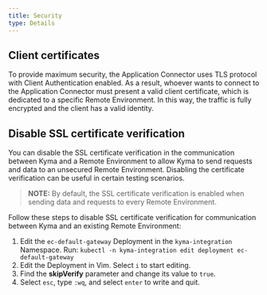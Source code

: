 ```yaml
---
title: Security
type: Details
---
```


## Client certificates

To provide maximum security, the Application Connector uses TLS protocol with Client Authentication enabled. As a result, whoever wants to connect to the Application Connector must present a valid client certificate, which is dedicated to a specific Remote Environment. In this way, the traffic is fully encrypted and the client has a valid identity.

## Disable SSL certificate verification

You can disable the SSL certificate verification in the communication between Kyma and a Remote Environment to allow Kyma to send requests and data to an unsecured Remote Environment. Disabling the certificate verification can be useful in certain testing scenarios.

>**NOTE:** By default, the SSL certificate verification is enabled when sending data and requests to every Remote Environment.

Follow these steps to disable SSL certificate verification for communication between Kyma and an existing Remote Environment:

  1. Edit the `ec-default-gateway` Deployment in the `kyma-integration` Namespace. Run:
    ```
    kubectl -n kyma-integration edit deployment ec-default-gateway
    ```
  2. Edit the Deployment in Vim. Select `i` to start editing.
  3. Find the **skipVerify** parameter and change its value to `true`.
  4. Select `esc`, type `:wq`, and select `enter` to write and quit.
